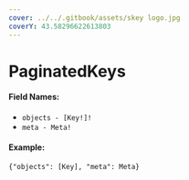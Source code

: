 ```yaml
---
cover: ../../.gitbook/assets/skey logo.jpg
coverY: 43.58296622613803
---
```


# PaginatedKeys

#### Field Names:

* `objects - [Key!]!`
* `meta - Meta!`

#### Example:

`{"objects": [Key], "meta": Meta}`
